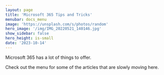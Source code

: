 ```yaml
---
layout: page
title: 'Microsoft 365 Tips and Tricks'
menubar: docs_menu
image: 'https://unsplash.com/s/photos/random'
hero_image: '/img/IMG_20220521_140146.jpg'
show_sidebar: false
hero_height: is-small
date: '2023-10-14'
---
```

<title> Microsoft 365 Tips and Tricks </title>


Microsoft 365 has a lot of things to offer.

Check out the menu for some of the articles that are slowly moving here.
